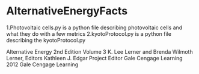# AlternativeEnergyFacts

1.Photovoltaic cells.py is a python file describing photovoltaic cells and what they do with a few metrics
2.kyotoProtocol.py is a python file describing the kyotoProtocol.py 




Alternative Energy 
2nd Edition Volume 3
K. Lee Lerner and Brenda Wilmoth Lerner, Editors
Kathleen J. Edgar Project Editor
Gale Cengage Learning 
2012 Gale Cengage Learning 
